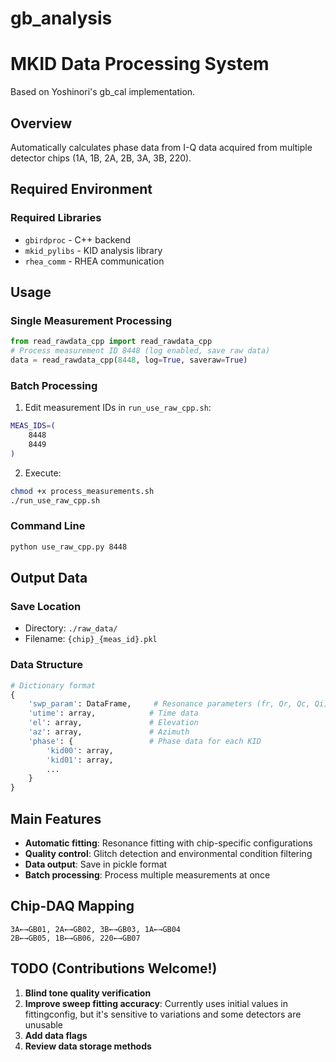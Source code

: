# gb_analysis
# MKID Data Processing System
Based on Yoshinori's gb_cal implementation.

## Overview
Automatically calculates phase data from I-Q data acquired from multiple detector chips (1A, 1B, 2A, 2B, 3A, 3B, 220).

## Required Environment
### Required Libraries
- `gbirdproc` - C++ backend
- `mkid_pylibs` - KID analysis library
- `rhea_comm` - RHEA communication

## Usage

### Single Measurement Processing
```python
from read_rawdata_cpp import read_rawdata_cpp
# Process measurement ID 8448 (log enabled, save raw data)
data = read_rawdata_cpp(8448, log=True, saveraw=True)
```

### Batch Processing
1. Edit measurement IDs in `run_use_raw_cpp.sh`:
```bash
MEAS_IDS=(
    8448
    8449
)
```

2. Execute:
```bash
chmod +x process_measurements.sh
./run_use_raw_cpp.sh
```

### Command Line
```bash
python use_raw_cpp.py 8448
```

## Output Data

### Save Location
- Directory: `./raw_data/`
- Filename: `{chip}_{meas_id}.pkl`

### Data Structure
```python
# Dictionary format
{
    'swp_param': DataFrame,     # Resonance parameters (fr, Qr, Qc, Qi)
    'utime': array,            # Time data
    'el': array,               # Elevation
    'az': array,               # Azimuth
    'phase': {                 # Phase data for each KID
        'kid00': array,
        'kid01': array,
        ...
    }
}
```

## Main Features
- **Automatic fitting**: Resonance fitting with chip-specific configurations
- **Quality control**: Glitch detection and environmental condition filtering
- **Data output**: Save in pickle format
- **Batch processing**: Process multiple measurements at once

## Chip-DAQ Mapping
```
3A←→GB01, 2A←→GB02, 3B←→GB03, 1A←→GB04
2B←→GB05, 1B←→GB06, 220←→GB07
```

## TODO (Contributions Welcome!)
1. **Blind tone quality verification**
2. **Improve sweep fitting accuracy**: Currently uses initial values in fittingconfig, but it's sensitive to variations and some detectors are unusable
3. **Add data flags**
4. **Review data storage methods**
